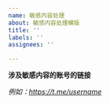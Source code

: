 ```yaml
---
name: 敏感内容处理
about: 敏感内容处理模版
title: ''
labels: ''
assignees: ''

---
```


**涉及敏感内容的账号的链接**

*例如：https://t.me/username*
